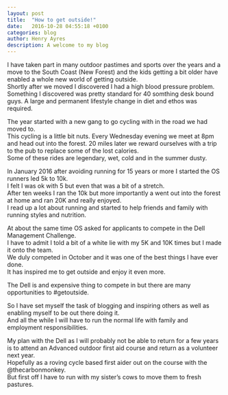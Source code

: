 ```yaml
---
layout: post
title:  "How to get outside!"
date:   2016-10-28 04:55:18 +0100
categories: blog
author: Henry Ayres
description: A welcome to my blog
---
```

I have taken part in many outdoor pastimes and sports over the years and a move to the South Coast (New Forest) and the kids getting a bit older have enabled a whole new world of getting outside.  
Shortly after we moved I discovered I had a high blood pressure problem. Something I discovered was pretty standard for 40 somthing desk bound guys.
A large and permanent lifestyle change in diet and ethos was required.

The year started with a new gang to go cycling with in the road we had moved to.  
This cycling is a little bit nuts.  Every Wednesday evening we meet at 8pm and head out into the forest. 
20 miles later we reward ourselves with a trip to the pub to replace some of the lost calories.  
Some of these rides are legendary, wet, cold and in the summer dusty.  

In January 2016 after avoiding running for 15 years or more I started the OS runners led 5k to 10k.  
I felt I was ok with 5 but even that was a bit of a stretch.  
After ten weeks I ran the 10k but more importantly a went out into the forest at home and ran 20K and really enjoyed.  
I read up a lot about running and started to help friends and family with running styles and nutrition.

At about the same time OS asked for applicants to compete in the Dell Management Challenge.  
I have to admit I told a bit of a white lie with my 5K and 10K times but I made it onto the team.  
We duly competed in October and it was one of the best things I have ever done.  
It has inspired me to get outside and enjoy it even more.  

The Dell is and expensive thing to compete in but there are many opportunities to #getoutside.

So I have set myself the task of blogging and inspiring others as well as enabling myself to be out there doing it.  
And all the while I will have to run the normal life with family and employment responsibilities.

My plan with the Dell as I will probably not be able to return for a few years is to attend an 
Advanced outdoor first aid course and return as a volunteer next year.  
Hopefully as a roving cycle based first aider out on the course with the @thecarbonmonkey.  
But first off I have to run with my sister’s cows to move them to fresh pastures.

